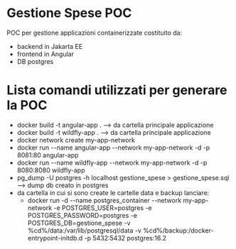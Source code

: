 # Gestione Spese POC
POC per gestione applicazioni containerizzate costituito da:
- backend in Jakarta EE
- frontend in Angular
- DB postgres

# Lista comandi utilizzati per generare la POC
- docker build -t angular-app . --> da cartella principale applicazione
- docker build -t wildfly-app . --> da cartella principale applicazione
- docker network create my-app-network
- docker run --name angular-app --network my-app-network -d -p 8081:80 angular-app
- docker run --name wildfly-app --network my-app-network -d -p 8080:8080 wildfly-app
- pg_dump -U postgres -h localhost gestione_spese > gestione_spese.sql --> dump db creato in postgres
- da cartella in cui si sono create le cartelle data e backup lanciare:
  - docker run -d
  --name postgres_container 
  --network my-app-network 
  -e POSTGRES_USER=postgres 
  -e POSTGRES_PASSWORD=postgres 
  -e POSTGRES_DB=gestione_spese 
  -v %cd%/data:/var/lib/postgresql/data 
  -v %cd%/backup:/docker-entrypoint-initdb.d 
  -p 5432:5432 
  postgres:16.2

